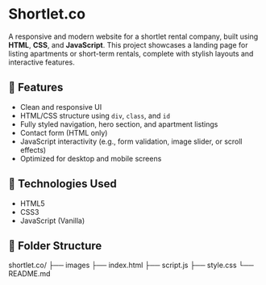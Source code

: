# Shortlet.co


A responsive and modern website for a shortlet rental company, built using **HTML**, **CSS**, and **JavaScript**. This project showcases a landing page for listing apartments or short-term rentals, complete with stylish layouts and interactive features.

## 🌟 Features

- Clean and responsive UI
- HTML/CSS structure using `div`, `class`, and `id`
- Fully styled navigation, hero section, and apartment listings
- Contact form (HTML only)
- JavaScript interactivity (e.g., form validation, image slider, or scroll effects)
- Optimized for desktop and mobile screens

## 🚀 Technologies Used

- HTML5
- CSS3
- JavaScript (Vanilla)

## 📁 Folder Structure
shortlet.co/
├── images
├── index.html
├── script.js
├── style.css
└── README.md

